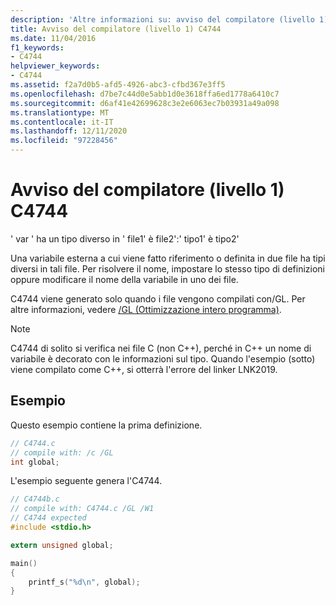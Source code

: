 ```yaml
---
description: 'Altre informazioni su: avviso del compilatore (livello 1) C4744'
title: Avviso del compilatore (livello 1) C4744
ms.date: 11/04/2016
f1_keywords:
- C4744
helpviewer_keywords:
- C4744
ms.assetid: f2a7d0b5-afd5-4926-abc3-cfbd367e3ff5
ms.openlocfilehash: d7be7c44d0e5abb1d0e3618ffa6ed1778a6410c7
ms.sourcegitcommit: d6af41e42699628c3e2e6063ec7b03931a49a098
ms.translationtype: MT
ms.contentlocale: it-IT
ms.lasthandoff: 12/11/2020
ms.locfileid: "97228456"
---
```

# <a name="compiler-warning-level-1-c4744"></a>Avviso del compilatore (livello 1) C4744

' var ' ha un tipo diverso in ' file1' è file2':' tipo1' è tipo2'

Una variabile esterna a cui viene fatto riferimento o definita in due file ha tipi diversi in tali file.  Per risolvere il nome, impostare lo stesso tipo di definizioni oppure modificare il nome della variabile in uno dei file.

C4744 viene generato solo quando i file vengono compilati con/GL.  Per altre informazioni, vedere [/GL (Ottimizzazione intero programma)](../../build/reference/gl-whole-program-optimization.md).

> [!NOTE]
> C4744 di solito si verifica nei file C (non C++), perché in C++ un nome di variabile è decorato con le informazioni sul tipo.  Quando l'esempio (sotto) viene compilato come C++, si otterrà l'errore del linker LNK2019.

## <a name="examples"></a>Esempio

Questo esempio contiene la prima definizione.

```c
// C4744.c
// compile with: /c /GL
int global;
```

L'esempio seguente genera l'C4744.

```c
// C4744b.c
// compile with: C4744.c /GL /W1
// C4744 expected
#include <stdio.h>

extern unsigned global;

main()
{
    printf_s("%d\n", global);
}
```
